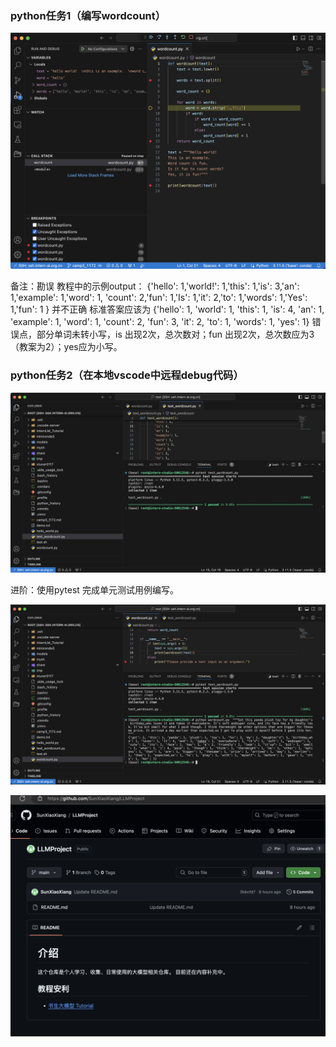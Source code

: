 
### python任务1（编写wordcount）

![示例图片](https://github.com/SunXiaoXiang/LLMProject/blob/main/InterLM_Tutorial_Camp3/L0/imgs/python/01.png)

备注：勘误 教程中的示例output：
{'hello': 1,'world!': 1,'this': 1,'is': 3,'an': 1,'example': 1,'word': 1, 
'count': 2,'fun': 1,'Is': 1,'it': 2,'to': 1,'words': 1,'Yes': 1,'fun': 1  }
并不正确
标准答案应该为
{'hello': 1, 'world': 1, 'this': 1, 'is': 4, 'an': 1, 'example': 1, 'word': 1, 
'count': 2, 'fun': 3, 'it': 2, 'to': 1, 'words': 1, 'yes': 1}
错误点，部分单词未转小写，is 出现2次，总次数对；fun 出现2次，总次数应为3（教案为2）；yes应为小写。

### python任务2（在本地vscode中远程debug代码）

![示例图片](https://github.com/SunXiaoXiang/LLMProject/blob/main/InterLM_Tutorial_Camp3/L0/imgs/python/02.png)

进阶：使用pytest 完成单元测试用例编写。

![示例图片](https://github.com/SunXiaoXiang/LLMProject/blob/main/InterLM_Tutorial_Camp3/L0/imgs/python/03.png)

![示例图片](https://github.com/SunXiaoXiang/LLMProject/blob/main/InterLM_Tutorial_Camp3/L0/imgs/python/04.png)




